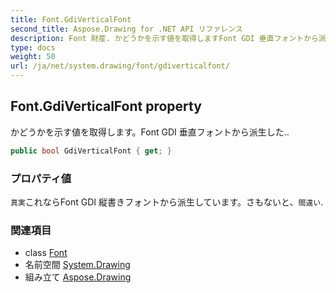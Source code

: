 ```yaml
---
title: Font.GdiVerticalFont
second_title: Aspose.Drawing for .NET API リファレンス
description: Font 財産. かどうかを示す値を取得しますFont GDI 垂直フォントから派生した..
type: docs
weight: 50
url: /ja/net/system.drawing/font/gdiverticalfont/
---
```

## Font.GdiVerticalFont property

かどうかを示す値を取得します。Font GDI 垂直フォントから派生した..

```csharp
public bool GdiVerticalFont { get; }
```

### プロパティ値

`真実`これならFont GDI 縦書きフォントから派生しています。さもないと、`間違い`.

### 関連項目

* class [Font](../)
* 名前空間 [System.Drawing](../../font/)
* 組み立て [Aspose.Drawing](../../../)


